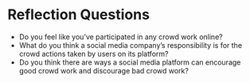 # Reflection Questions
- Do you feel like you’ve participated in any crowd work online?
- What do you think a social media company’s responsibility is for the crowd actions taken by users on its platform?
- Do you think there are ways a social media platform can encourage good crowd work and discourage bad crowd work?
